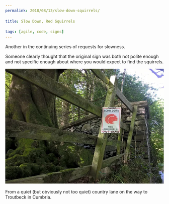 ```yaml
---
permalink: 2018/08/13/slow-down-squirrels/

title: Slow Down, Red Squirrels

tags: [agile, code, signs]
---
```


Another in the continuing series of requests for slowness.

Someone clearly thought that the original sign was both not polite enough and not
specific enough about where you would expect to find the squirrels.

![please slow down](/img/posts/slow-down-red-squirrels/red-squirrels-ont-road.webp)

From a quiet (but obviously not too quiet) country lane on the way to Troutbeck in Cumbria.
